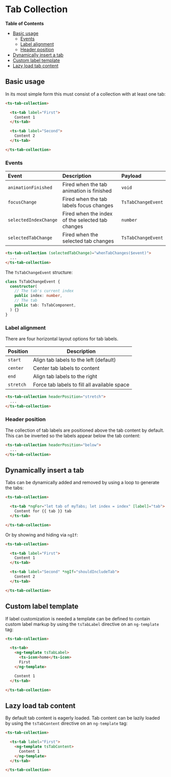 <h1>Tab Collection</h1>


<!-- START doctoc generated TOC please keep comment here to allow auto update -->
<!-- DON'T EDIT THIS SECTION, INSTEAD RE-RUN doctoc TO UPDATE -->
**Table of Contents**

- [Basic usage](#basic-usage)
  - [Events](#events)
  - [Label alignment](#label-alignment)
  - [Header position](#header-position)
- [Dynamically insert a tab](#dynamically-insert-a-tab)
- [Custom label template](#custom-label-template)
- [Lazy load tab content](#lazy-load-tab-content)

<!-- END doctoc generated TOC please keep comment here to allow auto update -->


## Basic usage

In its most simple form this must consist of a collection with at least one tab:

```html
<ts-tab-collection>

  <ts-tab label="First">
    Content 1
  </ts-tab>

  <ts-tab label="Second">
    Content 2
  </ts-tab>

</ts-tab-collection>
```


### Events

| Event                 | Description                                      | Payload            |
|:----------------------|:-------------------------------------------------|:-------------------|
| `animationFinished`   | Fired when the tab animation is finished         | `void`             |
| `focusChange`         | Fired when the tab labels focus changes          | `TsTabChangeEvent` |
| `selectedIndexChange` | Fired when the index of the selected tab changes | `number`           |
| `selectedTabChange`   | Fired when the selected tab changes              | `TsTabChangeEvent` |

```html
<ts-tab-collection (selectedTabChange)="whenTabChanges($event)">
  ...
</ts-tab-collection>
```

The `TsTabChangeEvent` structure:

```typescript
class TsTabChangeEvent {
  constructor(
    // The tab's current index
    public index: number,
    // The tab
    public tab: TsTabComponent,
  ) {}
}
```


### Label alignment

There are four horizontal layout options for tab labels.

| Position  | Description                                  |
|-----------|----------------------------------------------|
| `start`   | Align tab labels to the left (default)       |
| `center`  | Center tab labels to content                 |
| `end`     | Align tab labels to the right                |
| `stretch` | Force tab labels to fill all available space |

```html
<ts-tab-collection headerPosition="stretch">
  ...
</ts-tab-collection>
```


### Header position

The collection of tab labels are positioned above the tab content by default. This can be inverted so  the labels appear below the tab
content:

```html
<ts-tab-collection headerPosition="below">
  ...
</ts-tab-collection>
```


## Dynamically insert a tab

Tabs can be dynamically added and removed by using a loop to generate the tabs:

```html
<ts-tab-collection>

  <ts-tab *ngFor="let tab of myTabs; let index = index" [label]="tab">
    Content for {{ tab }} tab
  </ts-tab>

</ts-tab-collection>
```

Or by showing and hiding via `ngIf`:

```html
<ts-tab-collection>

  <ts-tab label="First">
    Content 1
  </ts-tab>

  <ts-tab label="Second" *ngIf="shouldIncludeTab">
    Content 2
  </ts-tab>

</ts-tab-collection>
```


## Custom label template

If label customization is needed a template can be defined to contain custom label markup by using the `tsTabLabel` directive on an
`ng-template` tag:

```html
<ts-tab-collection>

  <ts-tab>
    <ng-template tsTabLabel>
      <ts-icon>home</ts-icon>
      First
    </ng-template>

    Content 1
  </ts-tab>

</ts-tab-collection>
```


## Lazy load tab content

By default tab content is eagerly loaded. Tab content can be lazily loaded by using the `tsTabContent` directive on an `ng-template` tag:

```html
<ts-tab-collection>

  <ts-tab label="First">
    <ng-template tsTabContent>
      Content 1
    </ng-template>
  </ts-tab>

</ts-tab-collection>
```
